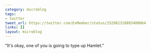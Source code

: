 ```yaml
---
category: microblog
tags:
- twitter
tweet_url: https://twitter.com/ExMember/status/252982310893400064
links: []
layout: microblog
---
```

"It's okay, one of you is going to type up Hamlet."
